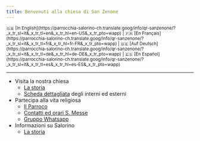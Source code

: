 ```yaml
---
title: Benvenuti alla chiesa di San Zenone
---
```


<small>
🇬🇧 [In English](https://parrocchia-salorino-ch.translate.goog/info/qr-sanzenone/?_x_tr_sl=it&_x_tr_tl=en&_x_tr_hl=en-US&_x_tr_pto=wapp) | 🇫🇷 [En Français](https://parrocchia-salorino-ch.translate.goog/info/qr-sanzenone/?_x_tr_sl=it&_x_tr_tl=fr&_x_tr_hl=fr-FR&_x_tr_pto=wapp)  | 🇩🇪 [Auf Deutsch](https://parrocchia-salorino-ch.translate.goog/info/qr-sanzenone/?_x_tr_sl=it&_x_tr_tl=de&_x_tr_hl=de-DE&_x_tr_pto=wapp)   | 🇪🇸 [En Español](https://parrocchia-salorino-ch.translate.goog/info/qr-sanzenone/?_x_tr_sl=it&_x_tr_tl=es&_x_tr_hl=es-ES&_x_tr_pto=wapp) 
</small>

---

- Visita la nostra chiesa
  * [La storia](/info/storia/) 
  * [Scheda dettagliata](https://www.khekeru.ch/j_khekeru/index.php/ticino/118-salorino/331-chiesa-di-san-zenone) degli interni ed esterni
- Partecipa alla vita religiosa 
  * [Il Parroco](/info/parroco/) 
  * [Contatti ed orari S. Messe](/info/contatti-ed-orari/)
  * [Gruppo Whatsapp](/info/contatti-ed-orari/#restiamo-in-contatto)
- Informazioni su Salorino
  * [La storia](https://mendrisio.ch/home/a-proposito-di-mendrisio/quartieri/salorino.html)









